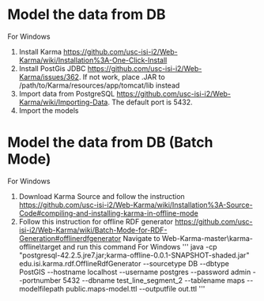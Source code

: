 # Model the data from DB
For Windows
1) Install Karma https://github.com/usc-isi-i2/Web-Karma/wiki/Installation%3A-One-Click-Install
2) Install PostGis JDBC https://github.com/usc-isi-i2/Web-Karma/issues/362. If not work, place .JAR to /path/to/Karma/resources/app/tomcat/lib instead
3) Import data from PostgreSQL https://github.com/usc-isi-i2/Web-Karma/wiki/Importing-Data. The default port is 5432.
4) Import the models

# Model the data from DB (Batch Mode)
For Windows
1) Download Karma Source and follow the instruction https://github.com/usc-isi-i2/Web-Karma/wiki/Installation%3A-Source-Code#compiling-and-installing-karma-in-offline-mode
2) Follow this instruction for offline RDF generator https://github.com/usc-isi-i2/Web-Karma/wiki/Batch-Mode-for-RDF-Generation#offlinerdfgenerator
Navigate to Web-Karma-master\karma-offline\target and run this command
For Windows
'''
java -cp "postgresql-42.2.5.jre7.jar;karma-offline-0.0.1-SNAPSHOT-shaded.jar" edu.isi.karma.rdf.OfflineRdfGenerator --sourcetype DB --dbtype PostGIS --hostname localhost --username postgres --password admin --portnumber 5432 --dbname test_line_segment_2 --tablename maps --modelfilepath public.maps-model.ttl --outputfile out.ttl
'''
